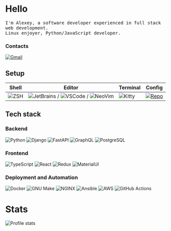 # Hello

<p>
    <samp>
        I'm Alexey, a software developer experienced in full stack web development.
	<br>
	Linux enjoyer, Python/JavaScript developer.
    </samp>
</p>

### Contacts

[![Gmail](https://img.icons8.com/fluency/48/000000/gmail-new.png)](mailto:alexey.artishevskiy@gmail.com)

## Setup

| Shell | Editor | Terminal | Config |
|-------|--------|----------|--------|
| ![ZSH](https://img.shields.io/badge/-ZSH-000000?style=flat&logo=GNU-Bash) | ![JetBrains](https://img.shields.io/badge/-JetBrains-000000?style=flat&logo=JetBrains) / ![VSCode](https://img.shields.io/badge/-VSCode-000000?style=flat&logo=vscodium) / ![NeoVim](https://img.shields.io/badge/-NeoVim-000000?style=flat&logo=Neovim) | ![Kitty](https://img.shields.io/badge/-Kitty-000000?style=flat&logo=Windows-Terminal) | [![Repo](https://img.shields.io/badge/-Repo-000000?style=flat&logo=Github)](https://github.com/dhvcc/configs)


## Tech stack

### Backend

![Python](https://img.shields.io/badge/-Python-black?style=flat&logo=Python&logoColor=FFE17E)
![Django](https://img.shields.io/badge/-Django-black?style=flat&logo=Django&logoColor=20AA76)
![FastAPI](https://img.shields.io/badge/-FastAPI-000000?style=flat&logo=fastapi&logoColor=009688)
![GraphQL](https://img.shields.io/badge/-GraphQL-000000?style=flat&logo=GraphQL&logoColor=E10098)
![PostgreSQL](https://img.shields.io/badge/-PostgreSQL-black?style=flat&logo=PostgreSQL)

### Frontend

![TypeScript](https://img.shields.io/badge/-TypeScript-black?style=flat&logo=TypeScript)
![React](https://img.shields.io/badge/-React-black?style=flat&logo=React)
![Redux](https://img.shields.io/badge/-Redux-black?style=flat&logo=Redux&logoColor=764ABC)
![MaterialUI](https://img.shields.io/badge/-MaterialUI-black?style=flat&logo=MUI&logoColor=9170c2)

### Deployment and Automation

![Docker](https://img.shields.io/badge/-Docker-black?style=flat&logo=Docker)
![GNU Make](https://img.shields.io/badge/-GNU%20Make-black?style=flat&logo=GNU)
![NGINX](https://img.shields.io/badge/-NGINX-black?style=flat&logo=NGINX&logoColor=009639)
![Ansible](https://img.shields.io/badge/-Ansible-black?style=flat&logo=Ansible)
![AWS](https://img.shields.io/badge/-AWS-black?style=flat&logo=amazon-AWS)
![GitHub Actions](https://img.shields.io/badge/-GitHub%20Actions-black?style=flat&logo=GitHub-Actions)

# Stats

![Profile stats](https://github-readme-stats.vercel.app/api?username=dhvcc&hide_title=true&show_icons=true&count_private=true&theme=react&hide_border=true)

